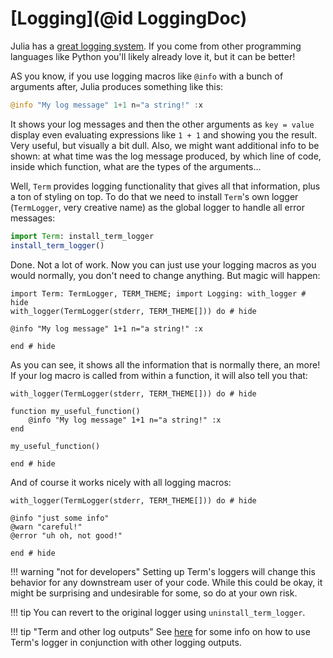 # [Logging](@id LoggingDoc)

Julia has a [great logging system](https://docs.julialang.org/en/v1/stdlib/Logging/). If you come from other programming languages like Python you'll likely already love it, but it can be better!

AS you know, if you use logging macros like `@info` with a bunch of arguments after, Julia produces something like this:

```Julia
@info "My log message" 1+1 n="a string!" :x
```

It shows your log messages and then the other arguments as `key = value` display even evaluating expressions like `1 + 1` and showing you the result. Very useful, but visually a bit dull. Also, we might want additional info to be shown: at what time was the log message produced, by which line of code, inside which function, what are the types of the arguments...

Well, `Term` provides logging functionality that gives all that information, plus a ton of styling on top. To do that we need to install `Term`'s own logger (`TermLogger`, very creative name) as the global logger to handle all error messages:

```Julia
import Term: install_term_logger
install_term_logger()
```

Done. Not a lot of work. Now you can just use your logging macros as you would normally, you don't need to change anything. But magic will happen:

```@example termlogger
import Term: TermLogger, TERM_THEME; import Logging: with_logger # hide
with_logger(TermLogger(stderr, TERM_THEME[])) do # hide

@info "My log message" 1+1 n="a string!" :x

end # hide
```

As you can see, it shows all the information that is normally there, an more! 
If your log macro is called from within a function, it will also tell you that:
```@example termlogger
with_logger(TermLogger(stderr, TERM_THEME[])) do # hide

function my_useful_function()
    @info "My log message" 1+1 n="a string!" :x
end

my_useful_function()

end # hide
```

And of course it works nicely with all logging macros:

```@example termlogger
with_logger(TermLogger(stderr, TERM_THEME[])) do # hide

@info "just some info"
@warn "careful!"
@error "uh oh, not good!"

end # hide
```

!!! warning "not for developers"
    Setting up Term's loggers  will change this behavior for any downstream user of your code. While this could be okay, it might be surprising and undesirable for some, so do at your own risk. 

!!! tip
    You can revert to the original logger using `uninstall_term_logger`.


!!! tip "Term and other log outputs"
    See [here](https://discourse.julialang.org/t/term-jl-logging-sending-messages-to-multiple-locations/84841) for some info on how to use Term's logger in conjunction with other logging outputs.
